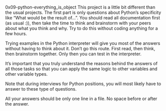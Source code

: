0x09-python-everything_is_object
This project is a little bit different than the usual projects. The first part is only questions about Python’s specificity like “What would be the result of…”. You should read all documentation first (as usual :)), then take the time to think and brainstorm with your peers about what you think and why. Try to do this without coding anything for a few hours.



Trying examples in the Python interpreter will give you most of the answers without having to think about it. Don’t go this route. First read, then think, then brainstorm together. Only then you can test in the interpreter.



It’s important that you truly understand the reasons behind the answers of all those tasks so that you can apply the same logic to other variables and other variable types.



Note that during interviews for Python positions, you will most likely have to answer to these type of questions.



All your answers should be only one line in a file. No space before or after the answer.
